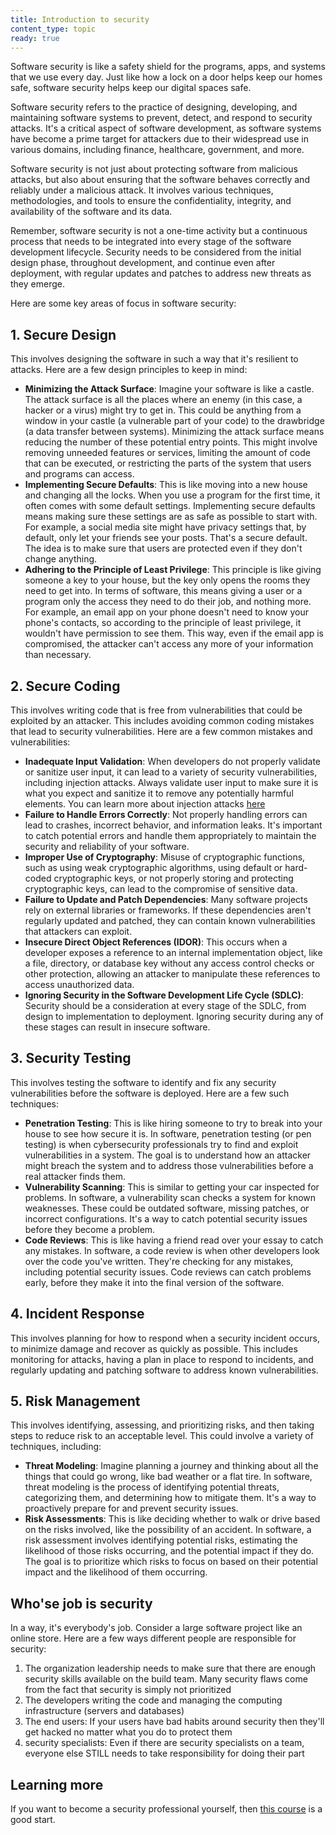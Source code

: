 ```yaml
---
title: Introduction to security
content_type: topic
ready: true
---
```


Software security is like a safety shield for the programs, apps, and systems that we use every day. Just like how a lock on a door helps keep our homes safe, software security helps keep our digital spaces safe.

Software security refers to the practice of designing, developing, and maintaining software systems to prevent, detect, and respond to security attacks. It's a critical aspect of software development, as software systems have become a prime target for attackers due to their widespread use in various domains, including finance, healthcare, government, and more.

Software security is not just about protecting software from malicious attacks, but also about ensuring that the software behaves correctly and reliably under a malicious attack. It involves various techniques, methodologies, and tools to ensure the confidentiality, integrity, and availability of the software and its data. 

Remember, software security is not a one-time activity but a continuous process that needs to be integrated into every stage of the software development lifecycle. Security needs to be considered from the initial design phase, throughout development, and continue even after deployment, with regular updates and patches to address new threats as they emerge.

Here are some key areas of focus in software security:

## 1. Secure Design

This involves designing the software in such a way that it's resilient to attacks. Here are a few design principles to keep in mind:

- **Minimizing the Attack Surface**: Imagine your software is like a castle. The attack surface is all the places where an enemy (in this case, a hacker or a virus) might try to get in. This could be anything from a window in your castle (a vulnerable part of your code) to the drawbridge (a data transfer between systems). Minimizing the attack surface means reducing the number of these potential entry points. This might involve removing unneeded features or services, limiting the amount of code that can be executed, or restricting the parts of the system that users and programs can access.
- **Implementing Secure Defaults**: This is like moving into a new house and changing all the locks. When you use a program for the first time, it often comes with some default settings. Implementing secure defaults means making sure these settings are as safe as possible to start with. For example, a social media site might have privacy settings that, by default, only let your friends see your posts. That's a secure default. The idea is to make sure that users are protected even if they don't change anything.
- **Adhering to the Principle of Least Privilege**: This principle is like giving someone a key to your house, but the key only opens the rooms they need to get into. In terms of software, this means giving a user or a program only the access they need to do their job, and nothing more. For example, an email app on your phone doesn't need to know your phone's contacts, so according to the principle of least privilege, it wouldn't have permission to see them. This way, even if the email app is compromised, the attacker can't access any more of your information than necessary.


## 2. Secure Coding 

This involves writing code that is free from vulnerabilities that could be exploited by an attacker. This includes avoiding common coding mistakes that lead to security vulnerabilities. Here are a few common mistakes and vulnerabilities:

- **Inadequate Input Validation**: When developers do not properly validate or sanitize user input, it can lead to a variety of security vulnerabilities, including injection attacks. Always validate user input to make sure it is what you expect and sanitize it to remove any potentially harmful elements. You can learn more about injection attacks [here](https://www.explainxkcd.com/wiki/index.php/327:_Exploits_of_a_Mom)
- **Failure to Handle Errors Correctly**: Not properly handling errors can lead to crashes, incorrect behavior, and information leaks. It's important to catch potential errors and handle them appropriately to maintain the security and reliability of your software.
- **Improper Use of Cryptography**: Misuse of cryptographic functions, such as using weak cryptographic algorithms, using default or hard-coded cryptographic keys, or not properly storing and protecting cryptographic keys, can lead to the compromise of sensitive data.
- **Failure to Update and Patch Dependencies**: Many software projects rely on external libraries or frameworks. If these dependencies aren't regularly updated and patched, they can contain known vulnerabilities that attackers can exploit.
- **Insecure Direct Object References (IDOR)**: This occurs when a developer exposes a reference to an internal implementation object, like a file, directory, or database key without any access control checks or other protection, allowing an attacker to manipulate these references to access unauthorized data.
- **Ignoring Security in the Software Development Life Cycle (SDLC)**: Security should be a consideration at every stage of the SDLC, from design to implementation to deployment. Ignoring security during any of these stages can result in insecure software.

## 3. Security Testing 

This involves testing the software to identify and fix any security vulnerabilities before the software is deployed. Here are a few such techniques:

- **Penetration Testing**: This is like hiring someone to try to break into your house to see how secure it is. In software, penetration testing (or pen testing) is when cybersecurity professionals try to find and exploit vulnerabilities in a system. The goal is to understand how an attacker might breach the system and to address those vulnerabilities before a real attacker finds them.
- **Vulnerability Scanning**: This is similar to getting your car inspected for problems. In software, a vulnerability scan checks a system for known weaknesses. These could be outdated software, missing patches, or incorrect configurations. It's a way to catch potential security issues before they become a problem.
- **Code Reviews**: This is like having a friend read over your essay to catch any mistakes. In software, a code review is when other developers look over the code you've written. They're checking for any mistakes, including potential security issues. Code reviews can catch problems early, before they make it into the final version of the software.

## 4. Incident Response 

This involves planning for how to respond when a security incident occurs, to minimize damage and recover as quickly as possible. This includes monitoring for attacks, having a plan in place to respond to incidents, and regularly updating and patching software to address known vulnerabilities.

## 5. Risk Management 

This involves identifying, assessing, and prioritizing risks, and then taking steps to reduce risk to an acceptable level. This could involve a variety of techniques, including:

- **Threat Modeling**: Imagine planning a journey and thinking about all the things that could go wrong, like bad weather or a flat tire. In software, threat modeling is the process of identifying potential threats, categorizing them, and determining how to mitigate them. It's a way to proactively prepare for and prevent security issues.
- **Risk Assessments**: This is like deciding whether to walk or drive based on the risks involved, like the possibility of an accident. In software, a risk assessment involves identifying potential risks, estimating the likelihood of those risks occurring, and the potential impact if they do. The goal is to prioritize which risks to focus on based on their potential impact and the likelihood of them occurring.


## Who'se job is security

In a way, it's everybody's job. Consider a large software project like an online store. Here are a few ways different people are responsible for security:

1. The organization leadership needs to make sure that there are enough security skills available on the build team. Many security flaws come from the fact that security is simply not prioritized
2. The developers writing the code and managing the computing infrastructure (servers and databases)
3. The end users: If your users have bad habits around security then they'll get hacked no matter what you do to protect them
4. security specialists: Even if there are security specialists on a team, everyone else STILL needs to take responsibility for doing their part

## Learning more

If you want to become a security professional yourself, then [this course](https://alison.com/course/comptia-security-exam-sy0-501?utm_source=alison_user&utm_medium=affiliates&utm_campaign=31931242) is a good start.

